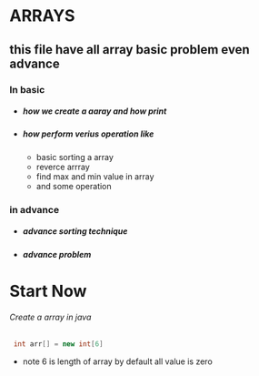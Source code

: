 # ARRAYS
## this file have all array basic problem even advance
### In basic
 - ##### how we create a aaray and how print
 - ##### how perform verius operation like
     - basic sorting a array
     - reverce arrray
     - find max and min value in array
     - and some operation
  ### in advance
   - ##### advance sorting technique
   - ##### advance problem
  #                                     Start Now

  ###### Create a array in java
   ```java
    int arr[] = new int[6]
   ```
 - note 6 is length of array by default all value is zero
